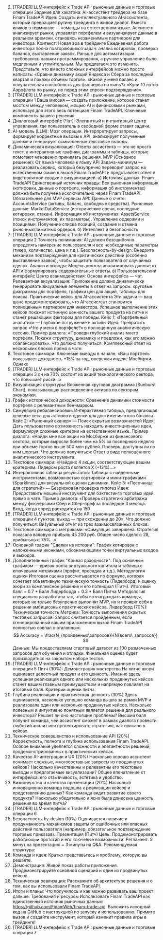 2. [TRADER] LLM‑интерфейс к
Trade API: рыночные данные и
торговые операции
Задание для хакатона: AI-ассистент
трейдера на базе Finam TradeAPI
Идея: Создать интеллектуального AI-ассистента, который превращает рутину
трейдинга в живой диалог. Вместо кликов в терминале — команды на
естественном языке. Ассистент анализирует рынки, управляет портфелем и
визуализирует данные в реальном времени, становясь незаменимым
партнером для инвестора.
Контекст: Новая эра в трейдинге
Ежедневная работа инвестора полна повторяющихся задач: анализ
котировок, проверка баланса, выставление заявок. Раньше для
автоматизации требовались навыки программирования, а ручное управление
было медленным и утомительным.
Мы предлагаем это изменить. Представьте, что вместо сложных интерфейсов
можно просто написать:
«Сравни динамику акций Яндекса и Сбера за последний квартал и
покажи объемы торгов».
«Какой у меня баланс и покупательная способность для фьючерса на
юань?»
«Купи 10 лотов Аэрофлота по рынку, но перед этим спроси
подтверждение».
2. [TRADER] LLM‑интерфейс к Trade API: рыночные данные и торговые операции 1
Ваша миссия — создать приложение, которое станет мостом между
человеком, мощью AI и финансовыми рынками, используя для этого весь
потенциал Finam TradeAPI.
Ключевые компоненты вашего решения:
1. Диалоговый интерфейс (Чат): Элегантный и интуитивный центр
управления, где пользователь в свободной форме ставит задачи.
2. AI-модель (LLM): Мозг операции. Интерпретирует запросы, формирует
корректные вызовы к API, анализирует полученные данные и генерирует
осмысленные текстовые выводы.
3. Динамическая визуализация: Ответы ассистента — это не просто текст,
а интерактивные графики, диаграммы и таблицы, которые помогают
мгновенно принимать решения.
MVP (Основное решение): От языка человека к языку API
Задача-минимум — реализовать сервис, который безупречно переводит
запрос на естественном языке в вызов Finam TradeAPI и представляет ответ в
виде понятной сводки с визуализацией.
а) Источник данных: Finam TradeAPI
Единственный источник правды: Вся рыночная информация (котировки,
данные о портфеле, информация об инструментах) должна быть
получена исключительно через Finam TradeAPI.
Обязательные для MVP сервисы API:
Данные о счете: AccountsService (активы, баланс, свободные средства).
Рыночные данные: MarketDataService (исторические свечи, последние
котировки, стакан).
Информация об инструментах: AssetsService (поиск инструментов, их
параметры).
Управление ордерами и позициями: Получение списка позиций,
создание и отмена рыночных/лимитных ордеров.
б) Интеллект и безопасность
2. [TRADER] LLM‑интерфейс к Trade API: рыночные данные и торговые операции 2
Точность понимания: AI должен безошибочно определять намерение
пользователя и все необходимые параметры (тикер, количество, цена и
т.д.).
Безопасность-by-design: Внедрите механизм подтверждения для
критических действий (особенно выставление заявок), чтобы защитить
пользователя от случайных сделок.
Анализ и выводы: Модель должна анализировать данные от API и
формулировать содержательные ответы.
в) Пользовательский интерфейс
Центр взаимодействия: Основа интерфейса — чат.
Релевантная визуализация: Приложение должно динамически
генерировать визуальные элементы в ответ на запросы: круговые
диаграммы для портфеля, графики цен для акций, таблицы для поиска.
Практические кейсы для AI-ассистента
Эти задачи — ваш шанс продемонстрировать, что AI-ассистент становится
полноценным партнером для инвестора. Успешное выполнение этих кейсов
покажет истинную ценность вашего продукта на питче и станет решающим
фактором для победы.
Кейс 1: «Портфельный аналитик» — Глубокое погружение в
активы
Идея: Превратить запрос «Что у меня в портфеле?» в полноценную
аналитическую сессию.
Пример диалога: «Проведи глубокий анализ моего портфеля. Покажи
структуру, динамику и предложи, как его можно сбалансировать».
Что должно получиться: Комплексный ответ из нескольких блоков прямо в
чате:
1. Текстовое саммари: Ключевые выводы в начале. «Ваш портфель
показывает доходность +15% за год, опережая индекс Мосбиржи. Однако
2. [TRADER] LLM‑интерфейс к Trade API: рыночные данные и торговые операции 3
он на 70% состоит из акций технологического сектора, что повышает
риски...»
2. Визуализация структуры: Вложенная круговая диаграмма (Sunburst
Chart), показывающая распределение активов по секторам экономики.
3. График исторической доходности: Сравнение динамики стоимости
портфеля с релевантным бенчмарком.
4. Симуляция ребалансировки: Интерактивная таблица, предлагающая
целевые веса для активов и сделки для достижения этого баланса.
Кейс 2: «Рыночный сканер» — Поиск скрытых
возможностей
Идея: Дать пользователю возможность находить инвестиционные идеи,
формулируя сложные критерии на естественном языке.
Пример диалога: «Найди мне все акции на Мосбирже из финансового
сектора, которые выросли более чем на 5% за последнюю неделю при
объеме торгов выше 500 млн рублей. Проверь, доступны ли по ним
шорты».
Что должно получиться: Ответ в виде полноценного аналитического
инструмента:
1. Текстовое саммари: «Найдено 4 акции, соответствующие вашим
критериям. Лидером роста является X (+12%)...»
2. Интерактивная таблица результатов: Таблица с найденными
инструментами, возможностью сортировки и мини-графиками
(Sparklines) для визуальной оценки динамики.
Кейс 3: «Песочница для стратегий» — Безрисковая
проверка гипотез
Идея: Предоставить мощный инструмент для бэктестинга торговых идей
прямо в чате.
Пример диалога: «Проверь стратегию арбитража между фьючерсами Сбер
и Сбер-преф за последние 3 месяца. Вход, когда спред расходится на 150
2. [TRADER] LLM‑интерфейс к Trade API: рыночные данные и торговые операции 4
пунктов, выход — при схождении до 20».
Что должно получиться: Визуальный отчет из трех взаимосвязанных блоков:
1. Текстовое саммари с метриками: «Симуляция завершена. Стратегия
показала валовую прибыль 45 200 руб. Общее число сделок: 28,
прибыльных: 75%...»
2. Основной график "Сделки на истории": График котировок с
наложенными иконками, обозначающими точки виртуальных входов и
выходов.
3. Дополнительный график "Кривая доходности": Под основным графиком
— кривая роста виртуального капитала и таблица с ключевыми
метриками (профит, просадка и т.д.).
Методология оценки
Итоговая оценка рассчитывается по формуле, которая сочетает объективную
техническую точность (Лидерборд) и оценку жюри за комплексное решение
и его потенциал (Питч).
Итоговый балл = 0.7 * Балл Лидерборда + 0.3 * Балл Питча
Методология специально разработана так, чтобы вознаграждать команды,
которые не только безупречно выполнят MVP, но и проявят себя в решении
амбициозных практических кейсов.
Лидерборд (70%): Техническая точность
Метрика: Точность выполнения скрытых тестовых запросов. Запрос
считается пройденным, если сгенерированный вашим приложением
вызов Finam TradeAPI полностью совпал с эталонным.
$$
Accuracy = \frac{N_{пройденных\запросов}}{N{всего\_запросов}}
$$
Данные: Мы предоставляем стартовый датасет из 100 размеченных
запросов для обучения и отладки. Финальная оценка будет производиться
на закрытом наборе тестов.
2. [TRADER] LLM‑интерфейс к Trade API: рыночные данные и торговые операции 5
Питч (30%): Демонстрация мастерства
На питче жюри оценивает целостный продукт и его ценность. Именно здесь
успешная реализация одного или нескольких продвинутых кейсов станет
вашим главным преимуществом и напрямую повлияет на итоговый балл.
Критерии оценки питча:
1. Глубина реализации и практическая ценность (30%)
Здесь оценивается, насколько успешно команда вышла за рамки MVP
и реализовала один или несколько продвинутых кейсов.
Насколько полезным и интуитивно понятным является решение для
реального инвестора? Решает ли оно настоящие проблемы?
Высший балл получит команда, чей ассистент сможет в рамках
диалога провести глубокий анализ или протестировать стратегию,
как описано в кейсах.
2. Техническое совершенство и использование API (20%)
Корректность, полнота и глубина использования Finam TradeAPI.
Особое внимание уделяется сложности и элегантности решений,
продемонстрированных в практических кейсах.
3. Качество AI-интеграции и UX (20%)
Насколько хорошо ассистент понимает сложные, многосоставные
запросы из продвинутых кейсов?
Насколько качественны и релевантны его текстовые выводы и
предлагаемые визуализации?
Общее впечатление от интерфейса: его отзывчивость, эстетика и
удобство.
4. Визионерство и качество презентации (20%)
Насколько инновационно команда подошла к реализации кейсов и
представлению данных?
Как команда видит развитие своего продукта? Насколько убедительно
и ясно была донесена ценность решения во время питча?
2. [TRADER] LLM‑интерфейс к Trade API: рыночные данные и торговые операции 6
5. Безопасность-by-design (10%)
Оценивается наличие и продуманность механизмов защиты от
ошибочных или опасных действий пользователя (например,
обязательное подтверждение торговых приказов).
Презентация (Питч)
Цель: Продемонстрировать работающий прототип и его ключевые
возможности.
Регламент: 5 минут на презентацию + 3 минуты на Q&A.
Рекомендуемая структура:
1. Команда и идея: Кратко представьтесь и проблему, которую вы
решаете.
2. Демонстрация: Живой показ работы приложения.
Продемонстрируйте основной сценарий и один из продвинутых
кейсов.
3. Техническая реализация: Расскажите об архитектуре решения и о
том, как вы использовали Finam TradeAPI.
4. Итоги и планы: Что получилось и как можно развивать ваш проект
дальше.
Требования и ресурсы
Использовать Finam TradeAPI как единственный источник рыночных
данных: https://github.com/FinamWeb/finam-trade-api.
Выложить исходный код на GitHub с инструкцией по запуску и
использованию.
Примите вызов и создайте инструмент, который изменит правила игры в
трейдинге!
2. [TRADER] LLM‑интерфейс к Trade API: рыночные данные и торговые операции 7